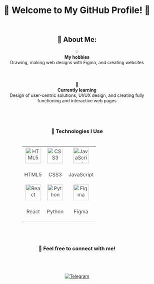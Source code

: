 #
  </br>
  
<div align="center">
  <h1 style="border-bottom: none; margin-bottom: 0;">🌟 Welcome to My GitHub Profile! 🌟</h1>
</div>

  </br>
  </br>

<div align="center">

## 👋 About Me:

  <div align="center" style="margin-bottom: 20px;">
    💡 
    </br>
    <strong>My hobbies</strong>
    </br>
    Drawing, making web designs with Figma, and creating websites
  </div>
  
  </br>
  </br>
  
  <div align="center">
    🌱 
    </br>
    <strong>Currently learning</strong> 
    </br>
    Design of user-centric solutions, UI/UX design, and creating fully functioning and interactive web pages
  </div>

</div>

#

  </br>

<div align="center">

### 🚀 Technologies I Use

#

<table align="center" style="width:70%; margin: 20px auto; color: #444; font-size: 16px; text-align: center;">
  <tr>
    <td align="center">
      <img src="https://cdn.jsdelivr.net/gh/devicons/devicon/icons/html5/html5-original.svg" alt="HTML5" width="50" height="50" style="margin-bottom: 10px;">
      <p>HTML5</p>
    </td>
    <td align="center">
      <img src="https://cdn.jsdelivr.net/gh/devicons/devicon/icons/css3/css3-original.svg" alt="CSS3" width="50" height="50" style="margin-bottom: 10px;">
      <p>CSS3</p>
    </td>
    <td align="center">
      <img src="https://cdn.jsdelivr.net/gh/devicons/devicon/icons/javascript/javascript-original.svg" alt="JavaScript" width="50" height="50" style="margin-bottom: 10px;">
      <p>JavaScript</p>
    </td>
  </tr>
  <tr>
    <td align="center">
      <img src="https://cdn.jsdelivr.net/gh/devicons/devicon/icons/react/react-original.svg" alt="React" width="50" height="50" style="margin-bottom: 10px;">
      <p>React</p>
    </td>
    <td align="center">
      <img src="https://cdn.jsdelivr.net/gh/devicons/devicon/icons/python/python-original.svg" alt="Python" width="50" height="50" style="margin-bottom: 10px;">
      <p>Python</p>
    </td>
    <td align="center">
      <img src="https://cdn.jsdelivr.net/gh/devicons/devicon/icons/figma/figma-original.svg" alt="Figma" width="50" height="50" style="margin-bottom: 10px;">
      <p>Figma</p>
    </td>
  </tr>
</table>

</div>

  </br>

#

<div align="center">

### 💬 Feel free to connect with me!

#

  </br>

[![Telegram](https://img.shields.io/badge/Telegram-blue?style=for-the-badge&logo=telegram&logoColor=white)](https://t.me/kennuuss)

</div>

#